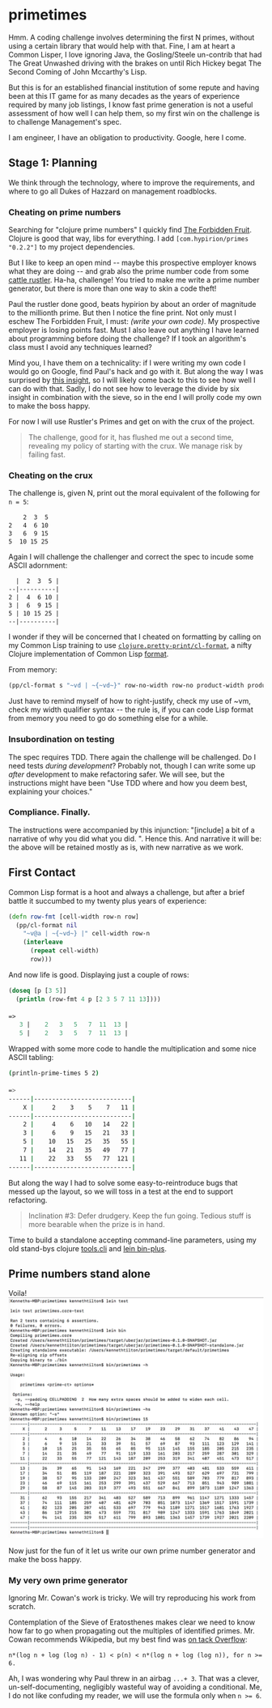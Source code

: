 # primetimes
Hmm. A coding challenge involves determining the first N primes, without using a certain library that would help with that. Fine, I am at heart a Common Lisper, I love ignoring Java, the Gosling/Steele un-contrib that had The Great Unwashed driving with the brakes on until Rich Hickey begat The Second Coming of John Mccarthy's Lisp.

But this is for an established financial institution of some repute and having been at this IT game for as many decades as the years of experience required by many job listings, I know fast prime generation is not a useful assessment of how well I can help them, so my first win on the challenge is to challenge Management's spec. 

I am engineer, I have an obligation to productivity. Google, here I come.

## Stage 1: Planning
We think through the technology, where to improve the requirements, and where to go all Dukes of Hazzard on management roadblocks.

### Cheating on prime numbers

Searching for "clojure prime numbers" I quickly find [The Forbidden Fruit](https://github.com/hypirion/primes). Clojure is good that way, libs for everything. I add `[com.hypirion/primes "0.2.2"]` to my project dependencies.

But I like to keep an open mind -- maybe this prospective employer knows what they are doing -- and grab also the prime number code from some [cattle rustler](http://www.thesoftwaresimpleton.com/blog/2015/02/07/primes/). Ha-ha, challenge! You tried to make me write a prime number generator, but there is more than one way to skin a code theft! 

Paul the rustler done good, beats hypirion by about an order of magnitude to the millionth prime. But then I notice the fine print. Not only must I eschew The Forbidden Fruit, I must: *(write your own code)*. My prospective employer is losing points fast. Must I also leave out anything I have learned about programming before doing the challenge? If I took an algorithm's class must I avoid any techniques learned? 

Mind you, I have them on a technicality: if I were writing my own code I would go on Google, find Paul's hack and go with it. But along the way I was surprised by [this insight](https://primes.utm.edu/notes/faq/six.html), so I will likely come back to this to see how well I can do with that. Sadly, I do not see how to leverage the divide by six insight in combination with the sieve, so in the end I will prolly code my own to make the boss happy.

For now I will use Rustler's Primes and get on with the crux of the project.
>
> The challenge, good for it, has flushed me out a second time, revealing
> my policy of starting with the crux. We manage risk by failing fast.
> 

### Cheating on the crux
The challenge is, given N, print out the moral equivalent of the following for `n = 5`:
````
    2  3  5
2   4  6 10
3   6  9 15
5  10 15 25
````
Again I will challenge the challenger and correct the spec to incude some ASCII adornment:
````
  |  2  3  5 |
--|----------|
2 |  4  6 10 |
3 |  6  9 15 |
5 | 10 15 25 |
--|----------|
````
I wonder if they will be concerned that I cheated on formatting by calling on my Common Lisp training to use [`clojure.pretty-print/cl-format`](https://clojuredocs.org/clojure.pprint/cl-format), a nifty Clojure implementation of Common Lisp [format](http://www.lispworks.com/documentation/lw50/CLHS/Body/f_format.htm). 

From memory:

````lisp
(pp/cl-format s "~vd | ~{~vd~}" row-no-width row-no product-width products)
````
Just have to remind myself of how to right-justify, check my use of ~vm, check my width qualifier syntax -- the rule is, if you can code Lisp format from memory you need to go do something else for a while.

### Insubordination on testing
The spec requires TDD. There again the challenge will be challenged. Do I need tests *during development*? Probably not, though I can write some up *after* development to make refactoring safer. We will see, but the instructions might have been "Use TDD where and how you deem best, explaining your choices."

### Compliance. Finally.
The instructions were accompanied by this injunction: "[include] a bit of a narrative of why you did what you did.
". Hence this. And narrative it will be: the above will be retained mostly as is, with new narrative as we work.

## First Contact
Common Lisp format is a hoot and always a challenge, but after a brief battle it succumbed to my twenty plus years of experience:
````clojure
(defn row-fmt [cell-width row-n row]
  (pp/cl-format nil
    "~v@a | ~{~vd~} |" cell-width row-n
    (interleave
      (repeat cell-width)
      row)))
````
And now life is good. Displaying just a couple of rows:
````clojure
(doseq [p [3 5]]
  (println (row-fmt 4 p [2 3 5 7 11 13])))

=>
   3 |    2   3   5   7  11  13 |
   5 |    2   3   5   7  11  13 |
````
Wrapped with some more code to handle the multiplication and some nice ASCII tabling:
````bash
(println-prime-times 5 2)

=>
------|---------------------------|
    X |     2    3    5    7   11 |
------|---------------------------|
    2 |     4    6   10   14   22 |
    3 |     6    9   15   21   33 |
    5 |    10   15   25   35   55 |
    7 |    14   21   35   49   77 |
   11 |    22   33   55   77  121 |
------|---------------------------|
````
But along the way I had to solve some easy-to-reintroduce bugs that messed up the layout, so we will toss in a test at the end to support refactoring.
>
> Inclination #3: Defer drudgery. Keep the fun going. Tedious stuff is more bearable when the prize is in hand.
>

Time to build a standalone accepting command-line parameters, using my old stand-bys clojure [tools.cli](https://github.com/clojure/tools.cli) and [lein bin-plus](https://github.com/BrunoBonacci/lein-binplus).
## Prime numbers stand alone
Voila!
![Times table for First 15 Primes](https://github.com/kennytilton/primetimes/blob/master/doc/table-15.jpg)

Now just for the fun of it let us write our own prime number generator and make the boss happy.

### My very own prime generator
Ignoring Mr. Cowan's work is tricky. We will try reproducing his work from scratch.

Contemplation of the Sieve of Eratosthenes makes clear we need to know how far to go when propagating out the multiples of identified primes. Mr. Cowan recommends Wikipedia, but my best find was [on tack Overflow](https://stackoverflow.com/questions/9625663/calculating-and-printing-the-nth-prime-number):
````
n*(log n + log (log n) - 1) < p(n) < n*(log n + log (log n)), for n >= 6.
````
Ah, I was wondering why Paul threw in an airbag `...+ 3`. That was a clever, un-self-documenting, negligibly wasteful way of avoiding a conditional. Me, I do not like confuding my reader, we will use the formula only when `n >= 6`.
````
